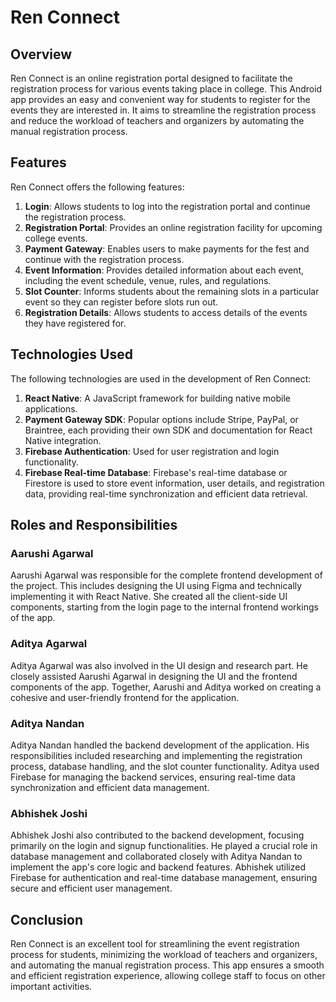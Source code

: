 # Ren Connect

## Overview

Ren Connect is an online registration portal designed to facilitate the registration process for various events taking place in college. This Android app provides an easy and convenient way for students to register for the events they are interested in. It aims to streamline the registration process and reduce the workload of teachers and organizers by automating the manual registration process.

## Features

Ren Connect offers the following features:

1. **Login**: Allows students to log into the registration portal and continue the registration process.
2. **Registration Portal**: Provides an online registration facility for upcoming college events.
3. **Payment Gateway**: Enables users to make payments for the fest and continue with the registration process.
4. **Event Information**: Provides detailed information about each event, including the event schedule, venue, rules, and regulations.
5. **Slot Counter**: Informs students about the remaining slots in a particular event so they can register before slots run out.
6. **Registration Details**: Allows students to access details of the events they have registered for.

## Technologies Used

The following technologies are used in the development of Ren Connect:

1. **React Native**: A JavaScript framework for building native mobile applications.
2. **Payment Gateway SDK**: Popular options include Stripe, PayPal, or Braintree, each providing their own SDK and documentation for React Native integration.
3. **Firebase Authentication**: Used for user registration and login functionality.
4. **Firebase Real-time Database**: Firebase's real-time database or Firestore is used to store event information, user details, and registration data, providing real-time synchronization and efficient data retrieval.

## Roles and Responsibilities

### Aarushi Agarwal
Aarushi Agarwal was responsible for the complete frontend development of the project. This includes designing the UI using Figma and technically implementing it with React Native. She created all the client-side UI components, starting from the login page to the internal frontend workings of the app.

### Aditya Agarwal
Aditya Agarwal was also involved in the UI design and research part. He closely assisted Aarushi Agarwal in designing the UI and the frontend components of the app. Together, Aarushi and Aditya worked on creating a cohesive and user-friendly frontend for the application.

### Aditya Nandan
Aditya Nandan handled the backend development of the application. His responsibilities included researching and implementing the registration process, database handling, and the slot counter functionality. Aditya used Firebase for managing the backend services, ensuring real-time data synchronization and efficient data management.

### Abhishek Joshi
Abhishek Joshi also contributed to the backend development, focusing primarily on the login and signup functionalities. He played a crucial role in database management and collaborated closely with Aditya Nandan to implement the app's core logic and backend features. Abhishek utilized Firebase for authentication and real-time database management, ensuring secure and efficient user management.

## Conclusion

Ren Connect is an excellent tool for streamlining the event registration process for students, minimizing the workload of teachers and organizers, and automating the manual registration process. This app ensures a smooth and efficient registration experience, allowing college staff to focus on other important activities.
